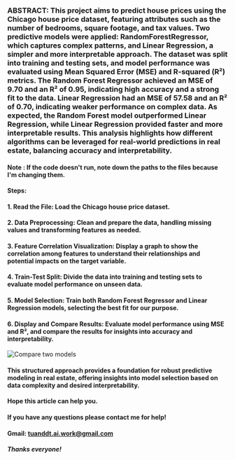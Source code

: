### **ABSTRACT: This project aims to predict house prices using the Chicago house price dataset, featuring attributes such as the number of bedrooms, square footage, and tax values. Two predictive models were applied: RandomForestRegressor, which captures complex patterns, and Linear Regression, a simpler and more interpretable approach. The dataset was split into training and testing sets, and model performance was evaluated using Mean Squared Error (MSE) and R-squared (R²) metrics. The Random Forest Regressor achieved an MSE of 9.70 and an R² of 0.95, indicating high accuracy and a strong fit to the data. Linear Regression had an MSE of 57.58 and an R² of 0.70, indicating weaker performance on complex data. As expected, the Random Forest model outperformed Linear Regression, while Linear Regression provided faster and more interpretable results. This analysis highlights how different algorithms can be leveraged for real-world predictions in real estate, balancing accuracy and interpretability.**

#### **Note : If the code doesn't run, note down the paths to the files because I'm changing them.**

#### **Steps:**
#### **1. Read the File: Load the Chicago house price dataset.**
#### **2. Data Preprocessing: Clean and prepare the data, handling missing values and transforming features as needed.**
#### **3. Feature Correlation Visualization: Display a graph to show the correlation among features to understand their relationships and potential impacts on the target variable.**
#### **4. Train-Test Split: Divide the data into training and testing sets to evaluate model performance on unseen data.**
#### **5. Model Selection: Train both Random Forest Regressor and Linear Regression models, selecting the best fit for our purpose.**
#### **6. Display and Compare Results: Evaluate model performance using MSE and R², and compare the results for insights into accuracy and interpretability.**

![Compare two models](https://github.com/user-attachments/assets/6dde2780-6a1e-4084-92c6-d22df2cd9150)

#### **This structured approach provides a foundation for robust predictive modeling in real estate, offering insights into model selection based on data complexity and desired interpretability.**

#### **Hope this article can help you.**
#### **If you have any questions please contact me for help!**
#### **Gmail: tuanddt.ai.work@gmail.com**

#### ***Thanks everyone!***
